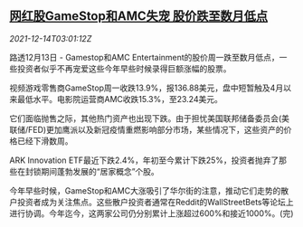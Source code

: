 <!--1639452662000-->
[网红股GameStop和AMC失宠 股价跌至数月低点](https://cn.reuters.com/article/us-stocks-gamestop-amc-1214-idCNKBS2IT08Q)
------

<div><i>2021-12-14T03:01:12Z</i></div><p>路透12月13日 - Gamestop和AMC Entertainment的股价周一跌至数月低点，一些投资者似乎不再宠爱这些今年早些时候录得巨额涨幅的股票。</p><p>视频游戏零售商GameStop周一收跌13.9%，报136.88美元，盘中短暂触及4月以来最低水平。电影院运营商AMC收跌15.3%，至23.24美元。</p><p>它们面临抛售之际，其他热门资产也出现下跌。由于担忧美国联邦储备委员会(美联储/FED)更加鹰派以及新冠疫情重燃影响部分市场，某些情况下，这些资产的价格已经下滑数周。</p><p>ARK Innovation ETF最近下跌2.4%，年初至今累计下跌25%，投资者抛弃了那些在封锁期间蓬勃发展的“居家概念”个股。</p><p>今年早些时候，GameStop和AMC大涨吸引了华尔街的注意，推动它们走势的散户投资者成为关注焦点。这些散户投资者通常在Reddit的WallStreetBets等论坛上进行协调。今年迄今，这两家公司仍分别累计上涨超过600%和接近1000%。(完)</p>
